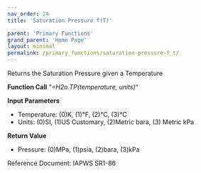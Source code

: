 ```yaml
---
nav_order: 24
title: 'Saturation Pressure f(T)'

parent: 'Primary Functions'
grand_parent: 'Home Page'
layout: minimal
permalink: /primary_functions/saturation-pressure-f_t/
---
```


Returns the Saturation Pressure given a Temperature

**Function Call** “*=H2o.TP(temperature, units)*“

**Input Parameters**

- Temperature: (0)K, (1)°F, (2)°C, (3)°C
- Units: (0)SI, (1)US Customary, (2)Metric bara, (3) Metric kPa

**Return Value**

- Pressure: (0)MPa, (1)psia, (2)bara, (3)kPa

Reference Document: IAPWS SR1-86